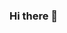### Hi there 👋

<!--
**IamAhsanMani/IamAhsanMani** is a ✨ _special_ ✨ repository because its `README.md` (this file) appears on your GitHub profile.

Here are some ideas to get you started:

- 🔭 I’m currently working on ReactJS...
- 🌱 I’m currently learning KB...
- 👯 I’m looking to collaborate on ...
- 🤔 I’m looking for help with MongoDB...
- 💬 Ask me about my love ReactJS...
- 📫 How to reach me: ahsanmani01@gmail.com...
- 😄 Pronouns: ...
- ⚡ Fun fact: ...
-->
